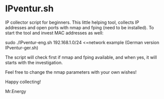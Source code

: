 # IPventur.sh
IP collector script for beginners.
This little helping tool, collects IP addresses and open ports with nmap and fping (need to be installed).
To start the tool and invest MAC addresses as well:

sudo ./IPventur-eng.sh 192.168.1.0/24 <=network example (German version IPventur-ger.sh)

The script will check first if nmap and fping available, and when yes, it will starts with the investigation.

Feel free to change the nmap parameters with your own wishes!

Happy collecting!

Mr.Energy

